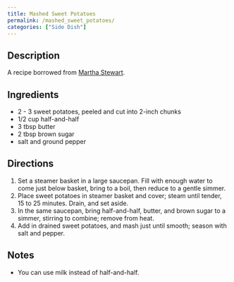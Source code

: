 ```yaml
---
title: Mashed Sweet Potatoes
permalink: /mashed_sweet_potatoes/
categories: ["Side Dish"]
---
```


Description
-----------

A recipe borrowed from [Martha Stewart](http://www.marthastewart.com/recipe/mashed-sweet-potatoes).

Ingredients
-----------

-   2 - 3 sweet potatoes, peeled and cut into 2-inch chunks
-   1/2 cup half-and-half
-   3 tbsp butter
-   2 tbsp brown sugar
-   salt and ground pepper

Directions
----------

1.  Set a steamer basket in a large saucepan. Fill with enough water to come just below basket, bring to a boil, then reduce to a gentle simmer.
2.  Place sweet potatoes in steamer basket and cover; steam until tender, 15 to 25 minutes. Drain, and set aside.
3.  In the same saucepan, bring half-and-half, butter, and brown sugar to a simmer, stirring to combine; remove from heat.
4.  Add in drained sweet potatoes, and mash just until smooth; season with salt and pepper.

Notes
-----

-   You can use milk instead of half-and-half.

